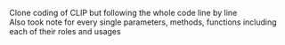 Clone coding of CLIP but following the whole code line by line <br>
Also took note for every single parameters, methods, functions including each of their roles and usages
